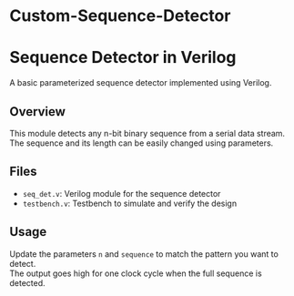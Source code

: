 # Custom-Sequence-Detector
# Sequence Detector in Verilog

A basic parameterized sequence detector implemented using Verilog.

## Overview
This module detects any n-bit binary sequence from a serial data stream.  
The sequence and its length can be easily changed using parameters.

## Files
- `seq_det.v`: Verilog module for the sequence detector  
- `testbench.v`: Testbench to simulate and verify the design

## Usage
Update the parameters `n` and `sequence` to match the pattern you want to detect.  
The output goes high for one clock cycle when the full sequence is detected.

